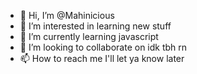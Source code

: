 - 👋 Hi, I’m @Mahinicious
- 👀 I’m interested in learning new stuff
- 🌱 I’m currently learning javascript
- 💞️ I’m looking to collaborate on idk tbh rn
- 📫 How to reach me I'll let ya know later

<!---
Mahinicious/Mahinicious is a ✨ special ✨ repository because its `README.md` (this file) appears on your GitHub profile.
You can click the Preview link to take a look at your changes.
--->
